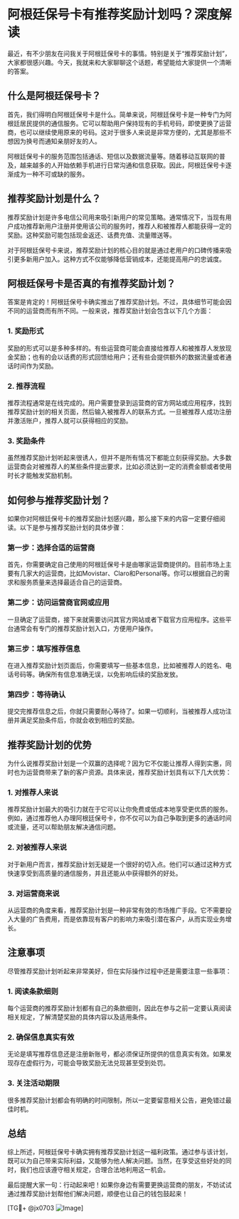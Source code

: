 # 阿根廷保号卡有推荐奖励计划吗？深度解读

最近，有不少朋友在问我关于阿根廷保号卡的事情。特别是关于“推荐奖励计划”，大家都很感兴趣。今天，我就来和大家聊聊这个话题，希望能给大家提供一个清晰的答案。

## 什么是阿根廷保号卡？

首先，我们得明白阿根廷保号卡是什么。简单来说，阿根廷保号卡是一种专门为阿根廷居民提供的通信服务。它可以帮助用户保持现有的手机号码，即使更换了运营商，也可以继续使用原来的号码。这对于很多人来说是非常方便的，尤其是那些不想因为换号而通知亲朋好友的人。

阿根廷保号卡的服务范围包括通话、短信以及数据流量等。随着移动互联网的普及，越来越多的人开始依赖手机进行日常沟通和信息获取。因此，阿根廷保号卡逐渐成为一种不可或缺的服务。

## 推荐奖励计划是什么？

推荐奖励计划是许多电信公司用来吸引新用户的常见策略。通常情况下，当现有用户成功推荐新用户注册并使用该公司的服务时，推荐人和被推荐人都能获得一定的奖励。这种奖励可能包括现金返还、话费充值、流量赠送等。

对于阿根廷保号卡来说，推荐奖励计划的核心目的就是通过老用户的口碑传播来吸引更多新用户加入。这种方式不仅能够降低营销成本，还能提高用户的忠诚度。

## 阿根廷保号卡是否真的有推荐奖励计划？

答案是肯定的！阿根廷保号卡确实推出了推荐奖励计划。不过，具体细节可能会因不同的运营商而有所不同。一般来说，推荐奖励计划会包含以下几个方面：

### 1. 奖励形式
奖励的形式可以是多种多样的。有些运营商可能会直接给推荐人和被推荐人发放现金奖励；也有的会以话费的形式回馈给用户；还有些会提供额外的数据流量或者通话时间作为奖励。

### 2. 推荐流程
推荐流程通常是在线完成的。用户需要登录到运营商的官方网站或应用程序，找到推荐奖励计划的相关页面，然后输入被推荐人的联系方式。一旦被推荐人成功注册并激活账户，推荐人就可以获得相应的奖励。

### 3. 奖励条件
虽然推荐奖励计划听起来很诱人，但并不是所有情况下都能立刻获得奖励。大多数运营商会对被推荐人的某些条件提出要求，比如必须达到一定的消费金额或者使用时长才能触发奖励机制。

## 如何参与推荐奖励计划？

如果你对阿根廷保号卡的推荐奖励计划感兴趣，那么接下来的内容一定要仔细阅读。以下是参与推荐奖励计划的具体步骤：

### 第一步：选择合适的运营商
首先，你需要确定自己使用的阿根廷保号卡是由哪家运营商提供的。目前市场上主要有几家大的运营商，比如Movistar、Claro和Personal等。你可以根据自己的需求和服务质量来选择最适合自己的运营商。

### 第二步：访问运营商官网或应用
一旦确定了运营商，接下来就需要访问其官方网站或者下载官方应用程序。这些平台通常会有专门的推荐奖励计划入口，方便用户操作。

### 第三步：填写推荐信息
在进入推荐奖励计划页面后，你需要填写一些基本信息，比如被推荐人的姓名、电话号码等。确保所有信息准确无误，以免影响后续的奖励发放。

### 第四步：等待确认
提交完推荐信息之后，你就只需要耐心等待了。如果一切顺利，当被推荐人成功注册并满足奖励条件后，你就会收到相应的奖励。

## 推荐奖励计划的优势

为什么说推荐奖励计划是一个双赢的选择呢？因为它不仅能让推荐人得到实惠，同时也为运营商带来了新的客户资源。具体来说，推荐奖励计划具有以下几大优势：

### 1. 对推荐人来说
推荐奖励计划最大的吸引力就在于它可以让你免费或低成本地享受更优质的服务。例如，通过推荐他人办理阿根廷保号卡，你不仅可以为自己争取到更多的通话时间或流量，还可以帮助朋友解决通信问题。

### 2. 对被推荐人来说
对于新用户而言，推荐奖励计划无疑是一个很好的切入点。他们可以通过这种方式快速享受到高质量的通信服务，并且还能从中获得额外的好处。

### 3. 对运营商来说
从运营商的角度来看，推荐奖励计划是一种非常有效的市场推广手段。它不需要投入大量的广告费用，而是依靠现有客户的影响力来吸引潜在客户，从而实现业务增长。

## 注意事项

尽管推荐奖励计划听起来非常美好，但在实际操作过程中还是需要注意一些事项：

### 1. 阅读条款细则
每个运营商的推荐奖励计划都有自己的条款细则，因此在参与之前一定要认真阅读相关规定，了解清楚奖励的具体内容以及适用条件。

### 2. 确保信息真实有效
无论是填写推荐信息还是注册新账号，都必须保证所提供的信息真实有效。如果发现存在虚假行为，可能会导致奖励无法兑现甚至受到处罚。

### 3. 关注活动期限
很多推荐奖励计划都会有明确的时间限制，所以一定要留意相关公告，避免错过最佳时机。

## 总结

综上所述，阿根廷保号卡确实拥有推荐奖励计划这一福利政策。通过参与该计划，既可以为自己带来实际利益，又能够为他人解决问题。当然，在享受这些好处的同时，我们也应该遵守相关规定，合理合法地利用这一机会。

最后提醒大家一句：行动起来吧！如果你身边有需要更换运营商的朋友，不妨试试通过推荐奖励计划帮他们解决问题，顺便也让自己的钱包鼓起来！

[TG💪+ @jx0703 ![Image](https://github.com/user-attachments/assets/dbca1d08-cadb-493c-b0ec-ad6f7a83f270)]